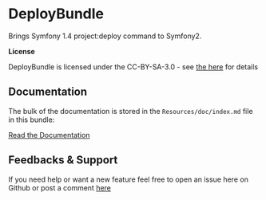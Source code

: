 DeployBundle
=================

Brings Symfony 1.4 project:deploy command to Symfony2.

**License**

DeployBundle is licensed under the CC-BY-SA-3.0 - see [the here](http://www.spdx.org/licenses/CC-BY-SA-3.0) for details

Documentation
-------------

The bulk of the documentation is stored in the `Resources/doc/index.md` file in this bundle:

[Read the Documentation](Resources/doc/index.md)

Feedbacks & Support
-------------
If you need help or want a new feature feel free to open an issue here on Github or post a comment [here](http://www.iliveinperego.com/2012/03/symfony2-deploy-like-symfony-1-4/)


